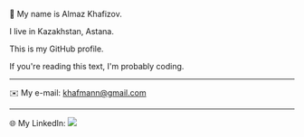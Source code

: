 👾 My name is Almaz Khafizov.

I live in Kazakhstan, Astana.

This is my GitHub profile.

If you're reading this text, I'm probably coding.

---

✉️ My e-mail: khafmann@gmail.com

---

🌐 My LinkedIn: <a href="https://www.linkedin.com/in/khafmann"><img src="https://img.shields.io/badge/LinkedIn-0077B5?style=for-the-badge&logo=linkedin&logoColor=white"></a>

